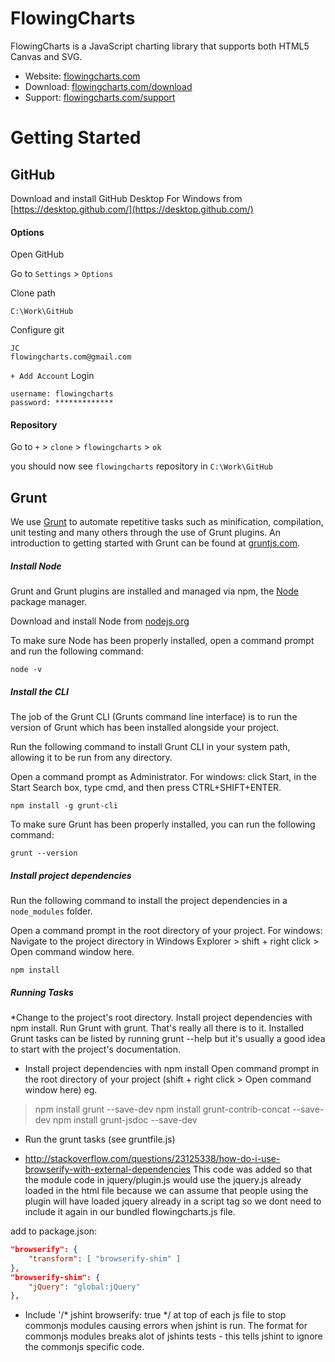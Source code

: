 # FlowingCharts

FlowingCharts is a JavaScript charting library that supports both HTML5 Canvas and SVG.

* Website: [flowingcharts.com](http://www.flowingcharts.com/)
* Download: [flowingcharts.com/download](http://www.flowingcharts.com/download)
* Support: [flowingcharts.com/support](http://www.flowingcharts.com/support)

# Getting Started

## GitHub

Download and install GitHub Desktop For Windows from [https://desktop.github.com/](https://desktop.github.com/)

#### Options

Open GitHub

Go to `Settings` > `Options`

Clone path
```
C:\Work\GitHub
```

Configure git
```
JC
flowingcharts.com@gmail.com
```

`+ Add Account`
Login
```
username: flowingcharts
password: *************
```

#### Repository

Go to `+` > `clone` > `flowingcharts` > `ok`

you should now see `flowingcharts` repository in `C:\Work\GitHub`

## Grunt

We use [Grunt](http://gruntjs.com) to automate repetitive tasks such as minification, compilation, unit testing and many others through the use of Grunt plugins.  An introduction to getting started with Grunt can be found at [gruntjs.com](http://gruntjs.com/getting-started).

##### Install Node

Grunt and Grunt plugins are installed and managed via npm, the [Node](https://nodejs.org) package manager. 

Download and install Node from [nodejs.org](https://nodejs.org/en/)

To make sure Node has been properly installed, open a command prompt and run the following command:

```
node -v
```

##### Install the CLI

The job of the Grunt CLI (Grunts command line interface) is to run the version of Grunt which has been installed alongside your project. 

Run the following command to install Grunt CLI in your system path, allowing it to be run from any directory.

Open a command prompt as Administrator.
For windows: click Start, in the Start Search box, type cmd, and then press CTRL+SHIFT+ENTER.

```
npm install -g grunt-cli
```

To make sure Grunt has been properly installed, you can run the following command:

```
grunt --version
```

##### Install project dependencies 

Run the following command to install the project dependencies in a `node_modules` folder.

Open a command prompt in the root directory of your project.
For windows: Navigate to the project directory in Windows Explorer > shift + right click > Open command window here.

```
npm install
```

##### Running Tasks



*Change to the project's root directory.
Install project dependencies with npm install.
Run Grunt with grunt.
That's really all there is to it. Installed Grunt tasks can be listed by running grunt --help but it's usually a good idea to start with the project's documentation.





* Install project dependencies with npm install
Open command prompt in the root directory of your project (shift + right click > Open command window here)
eg.
> npm install grunt --save-dev
> npm install grunt-contrib-concat --save-dev
> npm install grunt-jsdoc --save-dev

* Run the grunt tasks (see gruntfile.js)

* http://stackoverflow.com/questions/23125338/how-do-i-use-browserify-with-external-dependencies
This code was added so that the module code in jquery/plugin.js would use the jquery.js already loaded in the html file 
because we can assume that people using the plugin will have loaded jquery already in a script tag so we dont
need to include it again in our bundled flowingcharts.js file.

add to package.json:

```json
"browserify": {
    "transform": [ "browserify-shim" ]
},
"browserify-shim": {
    "jQuery": "global:jQuery"
},
```

* Include '/* jshint browserify: true */ at top of each js file to stop commonjs modules causing errors when jshint is run.
The format for commonjs modules breaks alot of jshints tests - this tells jshint to ignore the commonjs specific code.
